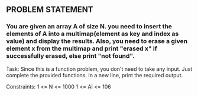 ## PROBLEM STATEMENT
### You are given an array A of size N. you need to insert the elements of A into a multimap(element as key and index as value) and display the results. Also, you need to erase a given element x from the multimap and print "erased x" if successfully erased, else print "not found".


Task:
Since this is a function problem, you don't need to take any input. Just complete the provided functions. In a new line, print the required output.

Constraints:
1 <= N <= 1000
1 <= Ai <= 106






